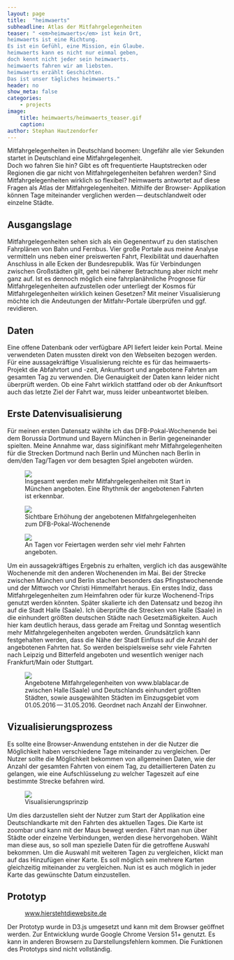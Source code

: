 ```yaml
---
layout: page
title:  "heimwaerts"
subheadline: Atlas der Mitfahrgelegenheiten
teaser: " <em>heimwaerts</em> ist kein Ort,
heimwaerts ist eine Richtung.
Es ist ein Gefühl, eine Mission, ein Glaube.
heimwaerts kann es nicht nur einmal geben,
doch kennt nicht jeder sein heimwaerts.
heimwaerts fahren wir am liebsten.
heimwaerts erzählt Geschichten.
Das ist unser tägliches heimwaerts."
header: no
show_meta: false
categories:
    - projects
image:
    title: heimwaerts/heimwaerts_teaser.gif
    caption:
author: Stephan Hautzendorfer
---
```



Mitfahrgelegenheiten in Deutschland boomen:
Ungefähr alle vier Sekunden startet in Deutschland eine Mitfahrgelegenheit.  
Doch wo fahren Sie hin? Gibt es oft frequentierte Hauptstrecken oder Regionen die gar nicht von Mitfahrgelegenheiten befahren werden? Sind Mitfahrgelegenheiten wirklich so flexibel?
heimwaerts antwortet auf diese Fragen als Atlas der Mitfahrgelegenheiten. Mithilfe der Browser-
Applikation können Tage miteinander verglichen werden ­— deutschlandweit oder einzelne Städte.


## Ausgangslage
Mitfahrgelegenheiten sehen sich als ein Gegenentwurf zu den statischen Fahrplänen von Bahn und Fernbus.
Vier große Portale aus meine Analyse vermitteln uns neben einer preiswerten Fahrt, Flexibilität und
dauerhaften Anschluss in alle Ecken der Bundesrepublik. Was für Verbindungen zwischen Großstädten gilt,
geht bei näherer Betrachtung aber nicht mehr ganz auf.
Ist es dennoch möglich eine fahrplanähnliche Prognose für Mitfahrgelegenheiten aufzustellen oder
unterliegt der Kosmos für Mitfahrgelegenheiten wirklich keinen Gesetzen?
Mit meiner Visualisierung möchte ich die Andeutungen der Mitfahr-Portale überprüfen und ggf. revidieren.

## Daten
Eine offene Datenbank oder verfügbare API liefert leider kein Portal. Meine verwendeten Daten mussten
direkt von den Webseiten bezogen werden. Für eine aussagekräftige Visualisierung reichte es für das heimwaerts-Projekt
die Abfahrtort und -zeit, Ankunftsort und angebotene Fahrten am gesamten Tag zu verwenden.
Die Genauigkeit der Daten kann leider nicht überprüft werden. Ob eine Fahrt wirklich stattfand
oder ob der Ankunftsort auch das letzte Ziel der Fahrt war, muss leider unbeantwortet bleiben.

## Erste Datenvisualisierung
Für meinen ersten Datensatz wählte ich das DFB-Pokal-Wochenende bei dem Borussia Dortmund und
Bayern München in Berlin gegeneinander spielten. Meine Annahme war, dass
siginifikant mehr Mitfahrgelegenheiten für die Strecken Dortmund nach Berlin und München nach Berlin
in dem/den Tag/Tagen vor dem besagten Spiel angeboten würden.

<figure>
  <img src="{{ site.urlimg }}/heimwaerts/dfb_monatsansicht.jpg" />
  <figcaption >Insgesamt werden mehr Mitfahrgelegenheiten mit Start in München angeboten. Eine Rhythmik der angebotenen Fahrten ist erkennbar.</figcaption>
</figure>


<figure>
  <img src="{{ site.urlimg }}/heimwaerts/dfb_wochenenden.png" />
  <figcaption >Sichtbare Erhöhung der angebotenen Mitfahrgelegenheiten zum DFB-Pokal-Wochenende</figcaption>
</figure>
<figure>
  <img src="{{ site.urlimg }}/heimwaerts/dfb_feiertage.png" />
  <figcaption >An Tagen vor Feiertagen werden sehr viel mehr Fahrten angeboten.</figcaption>
</figure>

Um ein aussagekräftiges Ergebnis zu erhalten, verglich ich das ausgewählte Wochenende mit
den anderen Wochenenden im Mai. Bei der Strecke zwischen München und Berlin stachen besonders
das Pfingstwochenende und der Mittwoch vor Christi Himmelfahrt heraus. Ein erstes Indiz, dass
Mitfahrgelegenheiten zum Heimfahren oder für kurze Wochenend-Trips genutzt werden könnten.
Später skalierte ich den Datensatz und bezog ihn auf die Stadt Halle (Saale).
Ich überprüfte die Strecken von Halle (Saale) in die einhundert größten deutschen Städte nach
Gesetzmäßigkeiten. Auch hier kam deutlich heraus, dass gerade am Freitag und Sonntag wesentlich
mehr Mitfahrgelegenheiten angeboten werden. Grundsätzlich kann festgehalten werden, dass die
Nähe der Stadt Einfluss auf die Anzahl der angebotenen Fahrten hat. So werden beispielsweise
sehr viele Fahrten nach Leipzig und Bitterfeld angeboten und wesentlich weniger nach Frankfurt/Main oder Stuttgart.     


<figure>
<a href="{{ site.urlimg }}/heimwaerts/plakat_gross.jpg">
  <img src="{{ site.urlimg }}/heimwaerts/plakat_klein.png" /></a>
  <figcaption >Angebotene Mitfahrgelegenheiten von www.blablacar.de zwischen Halle (Saale) und Deutschlands einhundert größten Städten, sowie ausgewählten Städten im Einzugsgebiet vom 01.05.2016 — 31.05.2016. Geordnet nach Anzahl der Einwohner.</figcaption>
</figure>



## Vizualisierungsprozess
Es sollte eine Browser-Anwendung entstehen in der die Nutzer die Möglichkeit haben
verschiedene Tage miteinander zu vergleichen. Der Nutzer sollte die Möglichkeit bekommen
von allgemeinen Daten, wie der Anzahl der gesamten Fahrten von einem Tag, zu detaillierteren
Daten zu gelangen, wie eine Aufschlüsselung zu welcher Tageszeit auf eine bestimmte Strecke
befahren wird.     

<figure>
  <img src="{{ site.urlimg }}/heimwaerts/visualisierung.jpg" />
  <figcaption >Visualisierungsprinzip</figcaption>
</figure>


Um dies darzustellen sieht der Nutzer zum Start der Applikation eine Deutschlandkarte mit den
Fahrten des aktuellen Tages. Die Karte ist zoombar und kann mit der Maus bewegt werden. Fährt man nun über Städte oder
einzelne Verbindungen, werden diese hervorgehoben. Wählt man diese aus, so soll man spezielle Daten für
die getroffene Auswahl bekommen. Um die Auswahl mit weiteren Tagen zu vergleichen, klickt man auf das Hinzufügen einer
Karte. Es soll möglich sein mehrere Karten gleichzeitig miteinander zu vergleichen. Nun ist es auch möglich in jeder Karte
das gewünschte Datum einzustellen.     


## Prototyp
<figure>
<a href="{{ site.urlimg }}/heimwaerts/plakat_gross.jpg">
<figcaption >www.hierstehtdiewebsite.de</figcaption>
</a>
</figure>

Der Prototyp wurde in D3.js umgesetzt und kann mit dem Browser geöffnet werden. Zur Entwicklung wurde Google Chrome Version 51+ genutzt.
Es kann in anderen Browsern zu Darstellungsfehlern kommen. Die Funktionen des Prototyps sind nicht vollständig.
